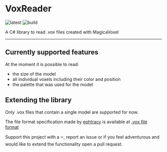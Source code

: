 # VoxReader

![latest](https://img.shields.io/nuget/v/VoxReader)
![build](https://img.shields.io/appveyor/ci/sandrofigo/voxreader)

A C# library to read .vox files created with MagicaVoxel

---

## Currently supported features

At the moment it is possible to read:
- the size of the model
- all individual voxels including their color and position
- the palette that was used for the model

## Extending the library

Only .vox files that contain a single model are supported for now.

The file format specification made by [ephtracy](https://github.com/ephtracy) is available at [.vox file format](https://github.com/ephtracy/voxel-model/blob/master/MagicaVoxel-file-format-vox.txt)

Support this project with a ⭐️, report an issue or if you feel adventurous and would like to extend the functionality open a pull request.
